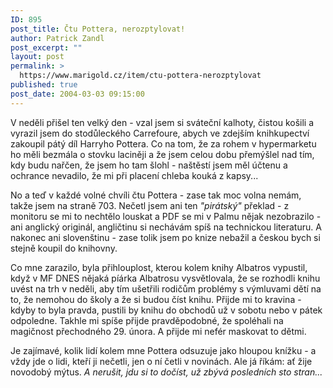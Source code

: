 ```yaml
---
ID: 895
post_title: Čtu Pottera, nerozptylovat!
author: Patrick Zandl
post_excerpt: ""
layout: post
permalink: >
  https://www.marigold.cz/item/ctu-pottera-nerozptylovat
published: true
post_date: 2004-03-03 09:15:00
---
```

<P>V neděli přišel ten velký den - vzal jsem si sváteční kalhoty, čistou košili a vyrazil jsem do stodůleckého Carrefoure, abych ve zdejším knihkupectví zakoupil pátý díl Harryho Pottera. Co na tom, že za rohem v hypermarketu ho měli bezmála o stovku laciněji a že jsem celou dobu přemýšlel nad tím, kdy budu nařčen, že jsem ho tam šlohl - naštěstí jsem měl účtenu a ochrance nevadilo, že mi při placení chleba kouká z kapsy...</P>
<P>No a teď v každé volné chvíli čtu Pottera - zase tak moc volna nemám, takže jsem na straně 703. Nečetl jsem ani ten <EM>"pirátský"</EM> překlad - z monitoru se mi to nechtělo louskat a PDF se mi v Palmu nějak nezobrazilo - ani anglický originál, angličtinu si nechávám spíš na technickou literaturu. A nakonec ani slovenštinu - zase tolik jsem po knize nebažil a českou bych si stejně koupil do knihovny. </P>
<P>Co mne zarazilo, byla přihlouplost, kterou kolem knihy Albatros vypustil, když v MF DNES nějaká píárka Albatrosu vysvětlovala, že se rozhodli knihu uvést na trh v neděli, aby tím ušetřili rodičům problémy s výmluvami dětí na to, že nemohou do školy a že si budou číst knihu. Přijde mi to kravina - kdyby to byla pravda, pustili by knihu do obchodů už v sobotu nebo v pátek odpoledne. Takhle mi spíše přijde pravděpodobné, že spoléhali na magičnost přechodného 29. února. A přijde mi nefér maskovat to dětmi. </P>
<P>Je zajímavé, kolik lidí kolem mne Pottera odsuzuje jako&#160;hloupou knížku - a vždy jde o lidi, kteří ji nečetli, jen o ní četli v novinách. Ale já říkám: ať žije novodobý mýtus. <EM>A nerušit, jdu si to dočíst, už zbývá posledních sto stran...</EM> </P>